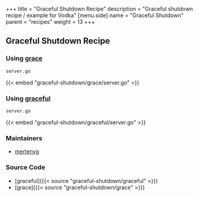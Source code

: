 +++
title = "Graceful Shutdown Recipe"
description = "Graceful shutdown recipe / example for Vodka"
[menu.side]
  name = "Graceful Shutdown"
  parent = "recipes"
  weight = 13
+++

## Graceful Shutdown Recipe

### Using [grace](https://github.com/facebookgo/grace)

`server.go`

{{< embed "graceful-shutdown/grace/server.go" >}}

### Using [graceful](https://github.com/tylerb/graceful)

`server.go`

{{< embed "graceful-shutdown/graceful/server.go" >}}

### Maintainers

- [mertenvg](https://github.com/mertenvg)

### Source Code

- [graceful]({{< source "graceful-shutdown/graceful" >}})
- [grace]({{< source "graceful-shutdown/grace" >}})
